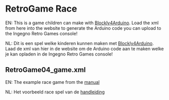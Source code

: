 # RetroGame Race
EN: This is a game children can make with [Blockly4Arduino](https://blokkencode.ingegno.be/index_en.html). Load the xml from here into the website to generate the Arduino code you can upload to the Ingegno Retro Games console!

NL: Dit is een spel welke kinderen kunnen maken met [Blockly4Arduino](https://blokkencode.ingegno.be/index.html). Laad de xml van hier in de website om de Arduino code aan te maken welke je kan opladen in de Ingegno Retro Games console! 

## RetroGame04_game.xml
EN: The example race game from the [manual](https://docs.google.com/document/d/1rd5WztljQ4R-4YQH1UzbRDuTeg8SeEte_eZYg9qlx8Y/edit?usp=sharing) 

NL: Het voorbeeld race spel van de [handleiding](https://docs.google.com/document/d/1rd5WztljQ4R-4YQH1UzbRDuTeg8SeEte_eZYg9qlx8Y/edit?usp=sharing) 
